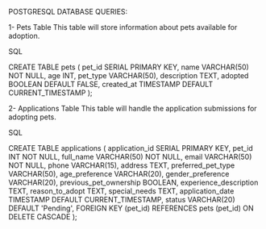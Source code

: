 POSTGRESQL DATABASE QUERIES:

1- Pets Table
This table will store information about pets available for adoption.

SQL

CREATE TABLE pets (
pet_id SERIAL PRIMARY KEY,
name VARCHAR(50) NOT NULL,
age INT,
pet_type VARCHAR(50),
description TEXT,
adopted BOOLEAN DEFAULT FALSE,
created_at TIMESTAMP DEFAULT CURRENT_TIMESTAMP
);

2- Applications Table
This table will handle the application submissions for adopting pets.

SQL

CREATE TABLE applications (
application_id SERIAL PRIMARY KEY,
pet_id INT NOT NULL,
full_name VARCHAR(50) NOT NULL,
email VARCHAR(50) NOT NULL,
phone VARCHAR(15),
address TEXT,
preferred_pet_type VARCHAR(50),
age_preference VARCHAR(20),
gender_preference VARCHAR(20),
previous_pet_ownership BOOLEAN,
experience_description TEXT,
reason_to_adopt TEXT,
special_needs TEXT,
application_date TIMESTAMP DEFAULT CURRENT_TIMESTAMP,
status VARCHAR(20) DEFAULT 'Pending',
FOREIGN KEY (pet_id) REFERENCES pets (pet_id) ON DELETE CASCADE
);
